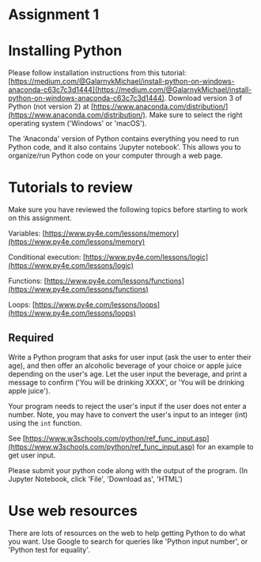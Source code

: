# Assignment 1

# Installing Python

Please follow installation instructions from this tutorial: [https://medium.com/@GalarnykMichael/install-python-on-windows-anaconda-c63c7c3d1444](https://medium.com/@GalarnykMichael/install-python-on-windows-anaconda-c63c7c3d1444). Download version 3 of Python (not version 2) at [https://www.anaconda.com/distribution/](https://www.anaconda.com/distribution/). Make sure to select the right operating system ('Windows' or 'macOS').
 
The 'Anaconda' version of Python contains everything you need to run Python code, and it also contains ‘Jupyter notebook’. This allows you to organize/run Python code on your computer through a web page. 

# Tutorials to review

Make sure you have reviewed the following topics before starting to work on this assignment. 

Variables: [https://www.py4e.com/lessons/memory](https://www.py4e.com/lessons/memory)

Conditional execution: [https://www.py4e.com/lessons/logic](https://www.py4e.com/lessons/logic)

Functions: [https://www.py4e.com/lessons/functions](https://www.py4e.com/lessons/functions)

Loops: [https://www.py4e.com/lessons/loops](https://www.py4e.com/lessons/loops)


## Required

Write a Python program that asks for user input (ask the user to enter their age), and then offer an alcoholic beverage of your choice or apple juice depending on the user's age. Let the user input the beverage, and print a message to confirm ('You will be drinking XXXX', or 'You will be drinking apple juice').

Your program needs to reject the user's input if the user does not enter a number. Note, you may have to convert the user's input to an integer (int) using the `int` function. 

See [https://www.w3schools.com/python/ref_func_input.asp](https://www.w3schools.com/python/ref_func_input.asp) for an example to get user input.


Please submit your python code along with the output of the program. (In Jupyter Notebook, click 'File', 'Download as', 'HTML')

# Use web resources

There are lots of resources on the web to help getting Python to do what you want. Use Google to search for queries like 'Python input number', or 'Python test for equality'.
